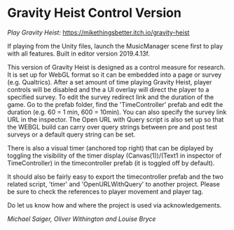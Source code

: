 # Gravity Heist Control Version
*Play Gravity Heist:* https://mikethingsbetter.itch.io/gravity-heist

If playing from the Unity files, launch the MusicManager scene first to play with all features. Built in editor version 2019.4.13f. 

This version of Gravity Heist is designed as a control measure for research. It is set up for WebGL format so it can be embedded into a page or survey (e.g. Qualtrics).
After a set amount of time playing Gravity Heist, player controls will be disabled and the a UI overlay will direct the player to a specified survey. 
To edit the survey redirect link and the duration of the game. Go to the prefab folder, find the 'TimeController' prefab and edit the duration (e.g. 60 = 1 min, 600 = 10min).
You can also specify the survey link URL in the inspector.
The Open URL with Query script is also set up so that the WEBGL build can carry over query strings between pre and post test surveys or a default query string can be set. 

There is also a visual timer (anchored top right) that can be diplayed by toggling the visibility of the timer display (Canvas(1))/(Text1 in inspector of TimeController) in the timecontroller prefab (it is toggled off by default).

It should also be fairly easy to export the timecontroller prefab and the two related script, 'timer' and 'OpenURLWithQuery' to another project. Please be sure to check the references to player movement and player tag. 

Do let us know how and where the project is used via acknowledgements.  


*Michael Saiger, Oliver Withington and Louise Bryce*
